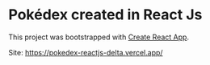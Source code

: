 # Pokédex created in React Js

This project was bootstrapped with [Create React App](https://github.com/facebook/create-react-app).

Site: https://pokedex-reactjs-delta.vercel.app/
